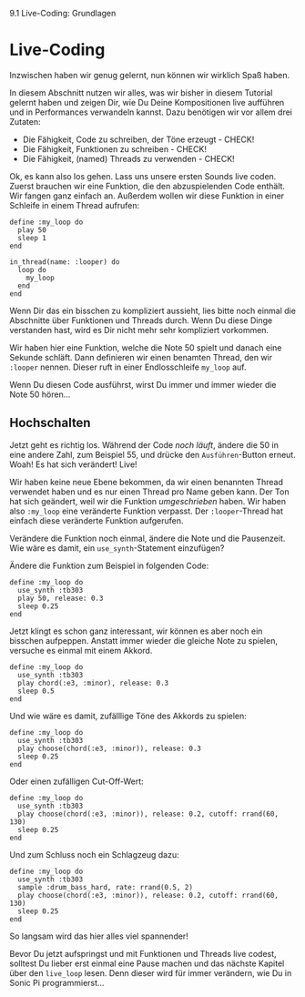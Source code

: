 9.1 Live-Coding: Grundlagen

# Live-Coding

Inzwischen haben wir genug gelernt, nun können wir wirklich Spaß
haben.

In diesem Abschnitt nutzen wir alles, was wir bisher in diesem Tutorial 
gelernt haben und zeigen Dir, wie Du Deine Kompositionen live aufführen 
und in Performances verwandeln kannst. Dazu benötigen wir vor allem 
drei Zutaten:

* Die Fähigkeit, Code zu schreiben, der Töne erzeugt - CHECK!
* Die Fähigkeit, Funktionen zu schreiben - CHECK!
* Die Fähigkeit, (named) Threads zu verwenden - CHECK!

Ok, es kann also los gehen. Lass uns unsere ersten Sounds live coden. 
Zuerst brauchen wir eine Funktion, die den abzuspielenden Code enthält. 
Wir fangen ganz einfach an. Außerdem wollen wir diese Funktion in einer 
Schleife in einem Thread aufrufen:

```
define :my_loop do
  play 50
  sleep 1
end

in_thread(name: :looper) do
  loop do
    my_loop
  end
end
```

Wenn Dir das ein bisschen zu kompliziert aussieht, lies bitte noch 
einmal die Abschnitte über Funktionen und Threads durch. Wenn Du diese 
Dinge verstanden hast, wird es Dir nicht mehr sehr kompliziert 
vorkommen.

Wir haben hier eine Funktion, welche die Note 50 spielt und danach eine 
Sekunde schläft. Dann definieren wir einen benamten Thread, den wir 
`:looper` nennen. Dieser ruft in einer Endlosschleife `my_loop` auf.

Wenn Du diesen Code ausführst, wirst Du immer und immer wieder die Note 
50 hören...

## Hochschalten

Jetzt geht es richtig los. Während der Code *noch läuft*, ändere die 50 
in eine andere Zahl, zum Beispiel 55, und drücke den `Ausführen`-Button 
erneut. Woah! Es hat sich verändert! Live!

Wir haben keine neue Ebene bekommen, da wir einen benannten Thread 
verwendet haben und es nur einen Thread pro Name geben kann. Der Ton hat 
sich geändert, weil wir die Funktion *umgeschrieben* haben. Wir haben 
also `:my_loop` eine veränderte Funktion verpasst. Der `:looper`-Thread
hat einfach diese veränderte Funktion aufgerufen.

Verändere die Funktion noch einmal, ändere die Note und die Pausenzeit. 
Wie wäre es damit, ein `use_synth`-Statement einzufügen?

Ändere die Funktion zum Beispiel in folgenden Code:

```
define :my_loop do
  use_synth :tb303
  play 50, release: 0.3
  sleep 0.25
end
```

Jetzt klingt es schon ganz interessant, wir können es aber noch ein 
bisschen aufpeppen. Anstatt immer wieder die gleiche Note zu spielen, 
versuche es einmal mit einem Akkord.

```
define :my_loop do
  use_synth :tb303
  play chord(:e3, :minor), release: 0.3
  sleep 0.5
end
```

Und wie wäre es damit, zufälllige Töne des Akkords zu spielen:

```
define :my_loop do
  use_synth :tb303
  play choose(chord(:e3, :minor)), release: 0.3
  sleep 0.25
end
```

Oder einen zufälligen Cut-Off-Wert:

```
define :my_loop do
  use_synth :tb303
  play choose(chord(:e3, :minor)), release: 0.2, cutoff: rrand(60, 130)
  sleep 0.25
end
```

Und zum Schluss noch ein Schlagzeug dazu:

```
define :my_loop do
  use_synth :tb303
  sample :drum_bass_hard, rate: rrand(0.5, 2)
  play choose(chord(:e3, :minor)), release: 0.2, cutoff: rrand(60, 130)
  sleep 0.25
end
```

So langsam wird das hier alles viel spannender!

Bevor Du jetzt aufspringst und mit Funktionen und Threads live codest,
solltest Du lieber erst einmal eine Pause machen und das nächste 
Kapitel über den `live_loop` lesen. Denn dieser wird für immer
verändern, wie Du in Sonic Pi programmierst...
